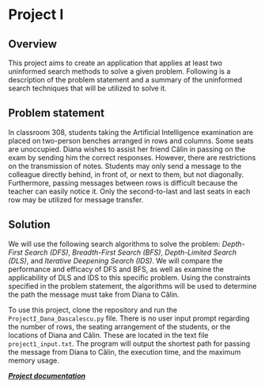 # Project I

## Overview
This project aims to create an application that applies at least two uninformed search methods to solve a given problem. Following is a description of the problem statement and a summary of the uninformed search techniques that will be utilized to solve it.

## Problem statement
In classroom 308, students taking the Artificial Intelligence examination are placed on two-person benches arranged in rows and columns. Some seats are unoccupied. Diana wishes to assist her friend Călin in passing on the exam by sending him the correct responses. However, there are restrictions on the transmission of notes. Students may only send a message to the colleague directly behind, in front of, or next to them, but not diagonally. Furthermore, passing messages between rows is difficult because the teacher can easily notice it. Only the second-to-last and last seats in each row may be utilized for message transfer.

## Solution
We will use the following search algorithms to solve the problem: _Depth-First Search (DFS)_, _Breadth-First Search (BFS)_, _Depth-Limited Search (DLS)_, and _Iterative Deepening Search (IDS)_. We will compare the performance and efficacy of DFS and BFS, as well as examine the applicability of DLS and IDS to this specific problem. Using the constraints specified in the problem statement, the algorithms will be used to determine the path the message must take from Diana to Călin.

To use this project, clone the repository and run the `ProjectI_Dana_Dascalescu.py` file. There is no user input prompt regarding the number of rows, the seating arrangement of the students, or the locations of Diana and Călin.  These are located in the text file `project1_input.txt`. The program will output the shortest path for passing the message from Diana to Călin, the execution time, and the maximum memory usage.

***[Project documentation](https://github.com/danadascalescu00/FMI/blob/master/PSS/ProjectI/Project_1_PSS.pdf)***
